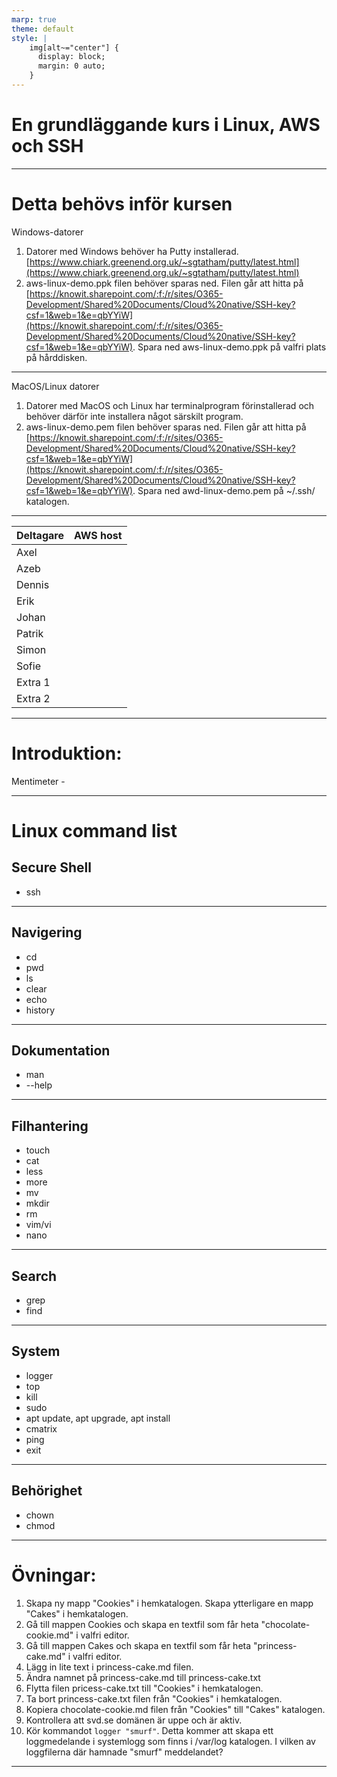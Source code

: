 ```yaml
---
marp: true
theme: default
style: |
    img[alt~="center"] {
      display: block;
      margin: 0 auto;
    }
---
```


# En grundläggande kurs i Linux, AWS och SSH

---

# Detta behövs inför kursen

Windows-datorer
1. Datorer med Windows behöver ha Putty installerad. [https://www.chiark.greenend.org.uk/~sgtatham/putty/latest.html](https://www.chiark.greenend.org.uk/~sgtatham/putty/latest.html)
2. aws-linux-demo.ppk filen behöver sparas ned. Filen går att hitta på [https://knowit.sharepoint.com/:f:/r/sites/O365-Development/Shared%20Documents/Cloud%20native/SSH-key?csf=1&web=1&e=qbYYiW](https://knowit.sharepoint.com/:f:/r/sites/O365-Development/Shared%20Documents/Cloud%20native/SSH-key?csf=1&web=1&e=qbYYiW). Spara ned aws-linux-demo.ppk på valfri plats på hårddisken.

---

MacOS/Linux datorer
1. Datorer med MacOS och Linux har terminalprogram förinstallerad och behöver därför inte installera något särskilt program.
2. aws-linux-demo.pem filen behöver sparas ned. Filen går att hitta på [https://knowit.sharepoint.com/:f:/r/sites/O365-Development/Shared%20Documents/Cloud%20native/SSH-key?csf=1&web=1&e=qbYYiW](https://knowit.sharepoint.com/:f:/r/sites/O365-Development/Shared%20Documents/Cloud%20native/SSH-key?csf=1&web=1&e=qbYYiW). Spara ned awd-linux-demo.pem på ~/.ssh/ katalogen.

---

| Deltagare 	| AWS host 	|
|-----------	|----------	|
| Axel      	|          	|
| Azeb      	|          	|
| Dennis    	|          	|
| Erik      	|          	|
| Johan     	|          	|
| Patrik    	|          	|
| Simon     	|          	|
| Sofie     	|          	|
| Extra 1   	|          	|
| Extra 2   	|          	|

---

# Introduktion:


Mentimeter - 

---

# Linux command list

## Secure Shell
- ssh

---

## Navigering
- cd
- pwd
- ls
- clear
- echo
- history

---

## Dokumentation
- man
- --help

---

## Filhantering
- touch
- cat
- less
- more
- mv
- mkdir
- rm
- vim/vi
- nano

---

## Search
- grep
- find

---

## System
- logger
- top
- kill
- sudo
- apt update, apt upgrade, apt install
- cmatrix
- ping
- exit

---

## Behörighet
- chown
- chmod

---

# Övningar:
1. Skapa ny mapp "Cookies" i hemkatalogen. Skapa ytterligare en mapp "Cakes" i hemkatalogen.
2. Gå till mappen Cookies och skapa en textfil som får heta "chocolate-cookie.md" i valfri editor. 
3. Gå till mappen Cakes och skapa en textfil som får heta "princess-cake.md" i valfri editor.
4. Lägg in lite text i princess-cake.md filen.
5. Ändra namnet på princess-cake.md till princess-cake.txt
6. Flytta filen pricess-cake.txt till "Cookies" i hemkatalogen.
7. Ta bort princess-cake.txt filen från "Cookies" i hemkatalogen.
8. Kopiera chocolate-cookie.md filen från "Cookies" till "Cakes" katalogen.
9. Kontrollera att svd.se domänen är uppe och är aktiv.
10. Kör kommandot `logger "smurf"`. Detta kommer att skapa ett loggmedelande i systemlogg som finns i /var/log katalogen. I vilken av loggfilerna där hamnade "smurf" meddelandet? 

---
